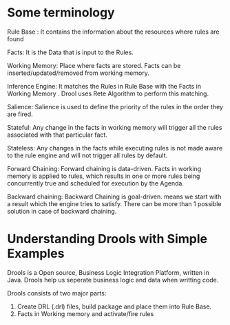 # Some terminology

Rule Base : It contains the information about the resources where rules are found

Facts: It is the Data that is input to the Rules.

Working Memory: Place where facts are stored. Facts can be inserted/updated/removed from working memory.

Inference Engine: It matches the Rules in Rule Base with the Facts in Working Memory . Drool uses Rete Algorithm to perform this matching.

Salience: Salience is used to define the priority of the rules in the order they are fired.

Stateful: Any change in the facts in working memory will trigger all the rules associated with that particular fact.

Stateless: Any changes in the facts while executing rules is not made aware to the rule engine and will not trigger all rules by default.

Forward Chaining: Forward chaining is data-driven. Facts in working memory is applied to rules, which results in one or more rules being concurrently true and scheduled for execution by the Agenda.

Backward chaining: Backward Chaining is goal-driven. means we start with a result which the engine tries to satisfy. There can be more than 1 possible solution in case of backward chaining.

# Understanding Drools with Simple Examples

Drools is a Open source, Business Logic Integration Platform, written in Java. Drools help us seperate business logic and data when writting code.

Drools consists of two major parts:

1) Create DRL (.drl) files, build package and place them into Rule Base.
2) Facts in Working memory and activate/fire rules
